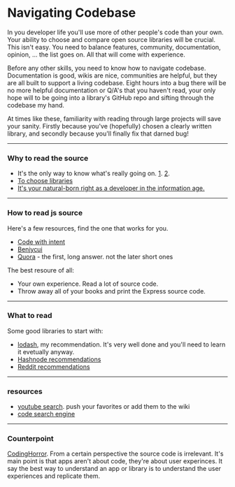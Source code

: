 # Navigating Codebase

In you developer life you'll use more of other people's code than your own.  Your ability to choose and compare open source libraries will be crucial.  This isn't easy.  You need to balance features, community, documentation, opinion, ... the list goes on.  All that will come with experience.

Before any other skills, you need to know how to navigate codebase.  Documentation is good, wikis are nice, communities are helpful, but they are all built to support a living codebase.  Eight hours into a bug there will be no more helpful documentation or Q/A's that you haven't read, your only hope will to be going into a library's GitHub repo and sifting through the codebase my hand. 

At times like these, familiarity with reading through large projects will save your sanity.  Firstly because you've (hopefully) chosen a clearly written library, and secondly because you'll finally fix that darned bug!

----------
### Why to read the source

* It's the only way to know what's really going on. [1](https://blog.codinghorror.com/learn-to-read-the-source-luke/). [2](http://wiki.c2.com/?UseTheSourceLuke).
* [To choose libraries](http://www.b-list.org/weblog/2007/jan/22/choosing-javascript-library/)
* [It's your natural-born right as a developer in the information age.](https://blog.codinghorror.com/the-power-of-view-source/ )
___
### How to read js source
Here's a few resources, find the one that works for you. 
* [Code with intent](https://codewithintent.com/how-to-read-native-javascript-code/) 
* [Benjycui](https://github.com/benjycui/benjycui.github.io/blob/master/posts/how-to-read-open-source-javascript-code.md)
* [Quora](https://www.quora.com/Whats-the-best-way-to-approach-reading-source-code-for-a-JavaScript-library) - the first, long answer. not the later short ones

The best resoure of all: 
* Your own experience.  Read a lot of source code.  
* Throw away all of your books and print the Express source code.
___
### What to read

Some good libraries to start with:
* [lodash](https://github.com/lodash/lodash), my recommendation.  It's very well done and you'll need to learn it evetually anyway.
* [Hashnode recommendations](https://hashnode.com/post/suggest-simple-libraries-to-read-source-code-for-learning-js-ciibz8fji01c7j3xte6q5dmz5)
* [Reddit recommendations](https://www.reddit.com/r/javascript/comments/2zt8wg/suggestions_for_must_read_javascript_source_code/)
___
### resources
* [youtube search](https://www.youtube.com/results?search_query=how+to+read+javascript+code). push your favorites or add them to the wiki
* [code search engine](https://cs.chromium.org)
___
### Counterpoint

[CodingHorror](https://blog.codinghorror.com/when-understanding-means-rewriting/).  From a certain perspective the source code is irrelevant.
It's main point is that apps aren't about code, they're about user experinces.  It say the best way to understand an app or library is to understand the user experiences and replicate them.




